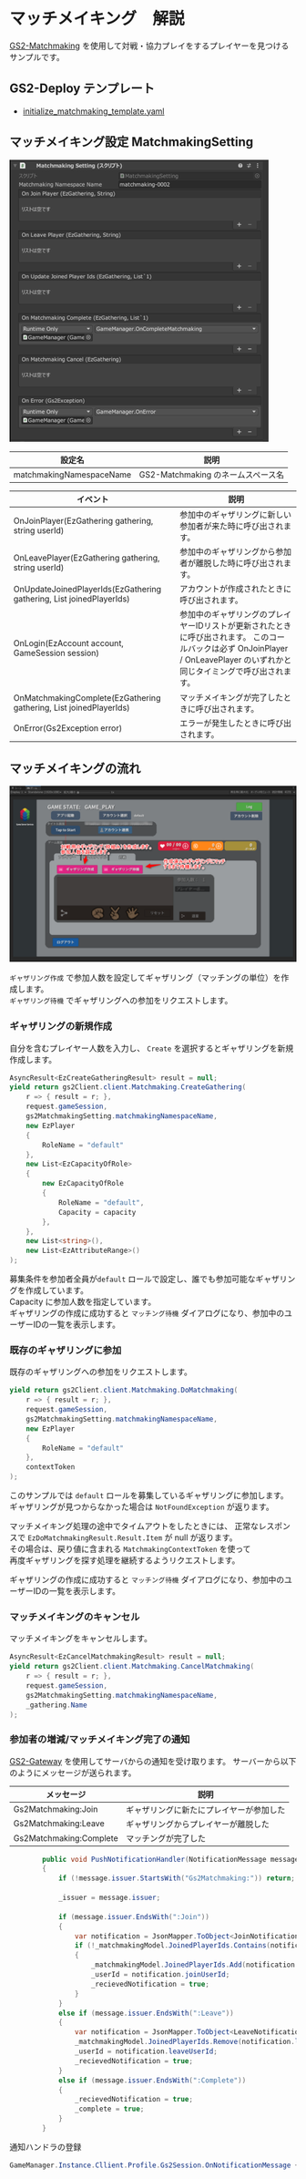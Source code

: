 ﻿# マッチメイキング　解説

[GS2-Matchmaking](https://app.gs2.io/docs/index.html#gs2-matchmaking) を使用して対戦・協力プレイをするプレイヤーを見つけるサンプルです。

## GS2-Deploy テンプレート

- [initialize_matchmaking_template.yaml](../Templates/initialize_matchmaking_template.yaml)

## マッチメイキング設定 MatchmakingSetting

![インスペクターウィンドウ](Matchmaking.png)

| 設定名 | 説明 |
---|---
| matchmakingNamespaceName | GS2-Matchmaking のネームスペース名 |

| イベント | 説明 |
---|---
| OnJoinPlayer(EzGathering gathering, string userId) | 参加中のギャザリングに新しい参加者が来た時に呼び出されます。 |
| OnLeavePlayer(EzGathering gathering, string userId) | 参加中のギャザリングから参加者が離脱した時に呼び出されます。 |
| OnUpdateJoinedPlayerIds(EzGathering gathering, List<string> joinedPlayerIds) | アカウントが作成されたときに呼び出されます。 |
| OnLogin(EzAccount account, GameSession session) | 参加中のギャザリングのプレイヤーIDリストが更新されたときに呼び出されます。 このコールバックは必ず OnJoinPlayer / OnLeavePlayer のいずれかと同じタイミングで呼び出されます。 |
| OnMatchmakingComplete(EzGathering gathering, List<string> joinedPlayerIds) | マッチメイキングが完了したときに呼び出されます。 |
| OnError(Gs2Exception error) | エラーが発生したときに呼び出されます。 |

## マッチメイキングの流れ

![マッチメイキング](Matching.png)

`ギャザリング作成` で参加人数を設定してギャザリング（マッチングの単位）を作成します。  
`ギャザリング待機` でギャザリングへの参加をリクエストします。  

### ギャザリングの新規作成

自分を含むプレイヤー人数を入力し、 `Create` を選択するとギャザリングを新規作成します。

```c#
AsyncResult<EzCreateGatheringResult> result = null;
yield return gs2Client.client.Matchmaking.CreateGathering(
    r => { result = r; },
    request.gameSession,
    gs2MatchmakingSetting.matchmakingNamespaceName,
    new EzPlayer
    {
        RoleName = "default"
    },
    new List<EzCapacityOfRole>
    {
        new EzCapacityOfRole
        {
            RoleName = "default",
            Capacity = capacity
        },
    },
    new List<string>(),
    new List<EzAttributeRange>()
);
```

募集条件を参加者全員が`default` ロールで設定し、誰でも参加可能なギャザリングを作成しています。  
Capacity に参加人数を指定しています。  
ギャザリングの作成に成功すると `マッチング待機` ダイアログになり、参加中のユーザーIDの一覧を表示します。

### 既存のギャザリングに参加

既存のギャザリングへの参加をリクエストします。

```c#
yield return gs2Client.client.Matchmaking.DoMatchmaking(
    r => { result = r; },
    request.gameSession,
    gs2MatchmakingSetting.matchmakingNamespaceName,
    new EzPlayer
    {
        RoleName = "default"
    },
    contextToken
);
```

このサンプルでは `default` ロールを募集しているギャザリングに参加します。  
ギャザリングが見つからなかった場合は `NotFoundException` が返ります。  

マッチメイキング処理の途中でタイムアウトをしたときには、
正常なレスポンスで `EzDoMatchmakingResult.Result.Item` が null が返ります。  
その場合は、戻り値に含まれる `MatchmakingContextToken` を使って  
再度ギャザリングを探す処理を継続するようリクエストします。  

ギャザリングの作成に成功すると `マッチング待機` ダイアログになり、参加中のユーザーIDの一覧を表示します。

### マッチメイキングのキャンセル

マッチメイキングをキャンセルします。

```c#
AsyncResult<EzCancelMatchmakingResult> result = null;
yield return gs2Client.client.Matchmaking.CancelMatchmaking(
    r => { result = r; },
    request.gameSession,
    gs2MatchmakingSetting.matchmakingNamespaceName,
    _gathering.Name
);
```

### 参加者の増減/マッチメイキング完了の通知

[GS2-Gateway](https://app.gs2.io/docs/index.html#gs2-gateway) を使用してサーバからの通知を受け取ります。
サーバーから以下のようにメッセージが送られます。

| メッセージ | 説明 |
---|---
Gs2Matchmaking:Join | ギャザリングに新たにプレイヤーが参加した
Gs2Matchmaking:Leave | ギャザリングからプレイヤーが離脱した
Gs2Matchmaking:Complete | マッチングが完了した

```c#
        public void PushNotificationHandler(NotificationMessage message)
        {
            if (!message.issuer.StartsWith("Gs2Matchmaking:")) return;

            _issuer = message.issuer;

            if (message.issuer.EndsWith(":Join"))
            {
                var notification = JsonMapper.ToObject<JoinNotification>(message.payload);
                if (!_matchmakingModel.JoinedPlayerIds.Contains(notification.joinUserId))
                {
                    _matchmakingModel.JoinedPlayerIds.Add(notification.joinUserId);
                    _userId = notification.joinUserId;
                    _recievedNotification = true;
                }
            }
            else if (message.issuer.EndsWith(":Leave"))
            {
                var notification = JsonMapper.ToObject<LeaveNotification>(message.payload);
                _matchmakingModel.JoinedPlayerIds.Remove(notification.leaveUserId);
                _userId = notification.leaveUserId;
                _recievedNotification = true;
            }
            else if (message.issuer.EndsWith(":Complete"))
            {
                _recievedNotification = true;
                _complete = true;
            }
        }
```

通知ハンドラの登録
```c#
GameManager.Instance.Cllient.Profile.Gs2Session.OnNotificationMessage += PushNotificationHandler;
```

